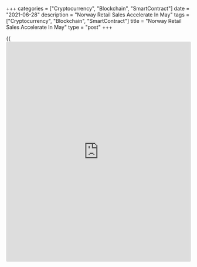 +++
categories = ["Cryptocurrency", "Blockchain", "SmartContract"]
date = "2021-06-28"
description = "Norway Retail Sales Accelerate In May"
tags = ["Cryptocurrency", "Blockchain", "SmartContract"]
title = "Norway Retail Sales Accelerate In May"
type = "post"
+++

{{<iframe id="large-banner" src="https://www.bounty.group/#slide=18.0" width="100%" height="600" scrolling="no" style="border: 0px solid rgb(216, 221, 230); border-radius: 3px;">}}

Norway's retail sales accelerated in May, figures from Statistics Norway
showed on Monday.

Retail sales rose 5.8 percent month-on-month in May, following a 0.4
percent rise in April.

Sales of information, communication and [technology][1] grew 34.3
percent monthly in May. Sales of cultural and recreation goods, and
other goods surged by 26.6 percent and 20.8 percent, respectively.

Excluding motor vehicles and gas stations, retail sales rose 6.3 percent
monthly in May, following a 0.2 percent increase in the preceding month.

On a year-on-year basis, retail sales increased 5.6 percent in May,
after a 2.9 percent rise in the prior month.

Separate data from the statistical office showed that the household
consumption grew a seasonally adjusted 4.9 percent month-on-month in
May, after a 0.9 percent rise in April.

For comments and feedback [contact](https://www.playgroundfx.com/contact/): editorial@rtt[news](https://www.letsplayfx.com/blog/forex-news-website/).com

[Economic News][2]

 **What parts of the world are seeing the best (and worst) economic
performances lately? Click[here][3] to check out our [Econ Scorecard][3]
and find out! See up-to-the-moment [ranking](https://www.playgroundfx.com/blog/crypto-exchange-ranking/)s for the best and worst
performers in [GDP][4], [unemployment rate][5], [inflation][6] and much
more.**

   1. www.rtt[news](https://www.letsplayfx.com/blog/forex-news-website/).com/
   2. www.rtt[news](https://www.letsplayfx.com/blog/forex-news-website/).com/Content/EconomicNews.aspx
   3. www.rtt[news](https://www.letsplayfx.com/blog/forex-news-website/).com/economic-scorecard/world-rank/unemployment-rate/highest-performance.aspx
   4. www.rtt[news](https://www.letsplayfx.com/blog/forex-news-website/).com/economic-scorecard/world-rank/GDP/highest-performance.aspx
   5. www.rtt[news](https://www.letsplayfx.com/blog/forex-news-website/).com/economic-scorecard/world-rank/unemployment-rate/lowest-performance.aspx
   6. www.rtt[news](https://www.letsplayfx.com/blog/forex-news-website/).com/economic-scorecard/world-rank/CPI/highest-performance.aspx